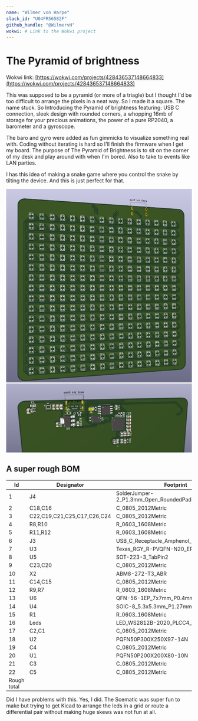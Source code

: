 ```yaml
---
name: "Wilmer von Harpe"
slack_id: "U04FR56582F"
github_handle: "@WilmervH"
wokwi: # Link to the Wokwi project
---
```


# The Pyramid of brightness

Wokwi link: [https://wokwi.com/projects/428436537148664833](https://wokwi.com/projects/428436537148664833)

This was supposed to be a pyramid (or more of a triagle) but I thought I'd be too difficult to arrange the pixels in a neat way. So I made it a square. The name stuck. So Introducing the Pyramid of brightness featuring: USB C connection, sleek design with rounded corners, a whopping 16mb of storage for your precious animations, the power of a pure RP2040, a barometer and a gyroscope.

The baro and gyro were added as fun gimmicks to visualize something real with. Coding without iterating is hard so I'll finish the firmware when I get my board. The purpose of The Pyramid of Brightness is to sit on the corner of my desk and play around with when I'm bored. Also to take to events like LAN parties.

I has this idea of making a snake game where you control the snake by tilting the device. And this is just perfect for that.

![front](front.png)
![back](back.png)

## A super rough BOM
| Id          | Designator                  | Footprint                                      | Quantity | Designation                 | cost |
| ----------- | --------------------------- | ---------------------------------------------- | -------- | --------------------------- | ---- |
| 1           | J4                          | SolderJumper-2_P1.3mm_Open_RoundedPad1.0x1.5mm | 1        | Conn_01x02                  | 0    |
| 2           | C18,C16                     | C_0805_2012Metric                              | 2        | 10u                         | 0,1  |
| 3           | C22,C19,C21,C25,C17,C26,C24 | C_0805_2012Metric                              | 7        | 100n                        | 0,2  |
| 4           | R8,R10                      | R_0603_1608Metric                              | 2        | 1K                          | 0,1  |
| 5           | R11,R12                     | R_0603_1608Metric                              | 2        | 27                          | 0,1  |
| 6           | J3                          | USB_C_Receptacle_Amphenol_124019772112A        | 1        | USB_C_Receptacle_USB2.0_14P | 0,7  |
| 7           | U3                          | Texas_RGY_R-PVQFN-N20_EP2.05x3.05mm            | 1        | TXB0108RGY                  | 1    |
| 8           | U5                          | SOT-223-3_TabPin2                              | 1        | NCP1117-3.3_SOT223          | 1    |
| 9           | C23,C20                     | C_0805_2012Metric                              | 2        | 1u                          | 0,1  |
| 10          | X2                          | ABM8-272-T3_ABR                                | 1        | ABM8-272-T3                 | 1    |
| 11          | C14,C15                     | C_0805_2012Metric                              | 2        | 15p                         | 0,1  |
| 12          | R9,R7                       | R_0603_1608Metric                              | 2        | 5K1                         | 0,1  |
| 13          | U6                          | QFN-56-1EP_7x7mm_P0.4mm_EP3.2x3.2mm            | 1        | RP2040                      | 5    |
| 14          | U4                          | SOIC-8_5.3x5.3mm_P1.27mm                       | 1        | W25Q128JVS                  | 1    |
| 15          | R1                          | R_0603_1608Metric                              | 1        | 50K                         | 0,1  |
| 16          | Leds                        | LED_WS2812B-2020_PLCC4_2.0x2.0mm               | 256      | WS2812B-2020                | 10   |
| 17          | C2,C1                       | C_0805_2012Metric                              | 2        | 100nF                       | 0,1  |
| 18          | U2                          | PQFN50P300X250X97-14N                          | 1        | ICM-42688-P                 | 1    |
| 19          | C4                          | C_0805_2012Metric                              | 1        | 0.1uF                       | 0,1  |
| 20          | U1                          | PQFN50P200X200X80-10N                          | 1        | BMP388                      | 1    |
| 21          | C3                          | C_0805_2012Metric                              | 1        | 2.2uF                       | 0,1  |
| 22          | C5                          | C_0805_2012Metric                              | 1        | 10nF                        | 0,1  |
| Rough total |                             |                                                |          | 23                          |

Did I have problems with this. Yes, I did. The Scematic was super fun to make but trying to get Kicad to arrange the leds in a grid or route a differential pair without making huge skews was not fun at all.